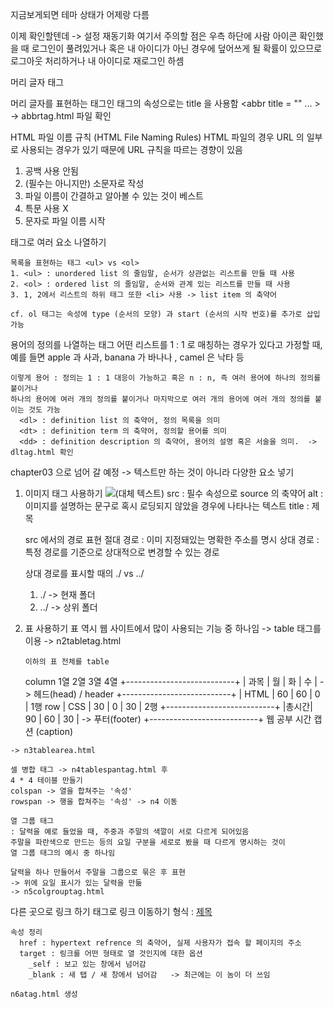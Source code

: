 지금보게되면 테마 상태가 어제랑 다름

이제 확인할텐데 -> 설정 재동기화
여기서 주의할 점은 우측 하단에 사람 아이콘 확인했을 때 로그인이 풀려있거나 혹은 내 아이디가 아닌 경우에
덮어쓰게 될 확률이 있으므로 로그아웃 처리하거나 내 아이디로 재로그인 하셈


머리 글자 태그

  머리 글자를 표현하는 태그인 <abbr> 태그의 속성으로는 title 을 사용함
  <abbr title = "" ... >  -> abbrtag.html 파일 확인

HTML 파일 이름 규칙 (HTML File Naming Rules)
  HTML 파일의 경우 URL 의 일부로 사용되는 경우가 있기 때문에
  URL 규칙을 따르는 경향이 있음

  1. 공백 사용 안됨
  2. (필수는 아니지만) 소문자로 작성
  3. 파일 이름이 간결하고 알아볼 수 있는 것이 베스트
  4. 특문 사용 X
  5. 문자로 파일 이름 시작

태그로 여러 요소 나열하기

    목록을 표현하는 태그 <ul> vs <ol>
    1. <ul> : unordered list 의 줄임말, 순서가 상관없는 리스트를 만들 때 사용
    2. <ol> : ordered list 의 줄임말, 순서와 관계 있는 리스트를 만들 때 사용
    3. 1, 2에서 리스트의 하위 태그 또한 <li> 사용 -> list item 의 축약어

    cf. ol 태그는 속성에 type (순서의 모양) 과 start (순서의 시작 번호)를 추가로 삽입 가능

  용어의 정의를 나열하는 태그
    어떤 리스트를 1 : 1 로 매칭하는 경우가 있다고 가정할 때, 예를 들면 apple 과 사과,
    banana 가 바나나 , camel 은 낙타 등

    이렇게 용어 : 정의는 1 : 1 대응이 가능하고 혹은 n : n, 즉 여러 용어에 하나의 정의를 붙이거나
    하나의 용어에 여러 개의 정의를 붙이거나 마지막으로 여러 개의 용어에 여러 개의 정의를 붙이는 것도 가능
      <dl> : definition list 의 축약어, 정의 목록을 의미
      <dt> : definition term 의 축약어, 정의할 용어를 의미
      <dd> : definition description 의 축약어, 용어의 설명 혹은 서술을 의미.  -> dltag.html 확인


chapter03 으로 넘어 갈 예정 -> 텍스트만 하는 것이 아니라 다양한 요소 넣기
 1. 이미지 태그 사용하기
    <img src= "(이미지 파일 경로)" alt= "(대체 텍스트)" title="(툴팁 텍스트)">
    src : 필수 속성으로 source 의 축약어
    alt : 이미지를 설명하는 문구로 혹시 로딩되지 않았을 경우에 나타나는 텍스트
    title : 제목

    src 에서의 경로 표현
    절대 경로 : 이미 지정돼있는 명확한 주소를 명시
    상대 경로 : 특정 경로를 기준으로 상대적으로 변경할 수 있는 경로

      상대 경로를 표시할 때의 ./ vs ../
      1) ./ -> 현재 폴더
      2) ../ -> 상위 폴더

  2. 표 사용하기
    표 역시 웹 사이트에서 많이 사용되는 기능 중 하나임 -> table 태그를 이용
    -> n2tabletag.html 
    
         이하의 표 전체를 table
       column
        1열     2열    3열    4열
      +---------------------------+
      | 과목  |  월  |  화  |  수  |  -> 헤드(head) / header 
      +---------------------------+
      | HTML |  60  |  60  |   0  |  1행 row
      | CSS  |  30  |   0  |  30  |  2행
      +---------------------------+ 
      |총시간|  90  |  60  |  30   |  -> 푸터(footer)
      +---------------------------+
              웹 공부 시간
              캡션 (caption)

    -> n3tablearea.html

    셀 병합 태그 -> n4tablespantag.html 후
    4 * 4 테이블 만들기
    colspan -> 열을 합쳐주는 '속성'
    rowspan -> 행을 합쳐주는 '속성' -> n4 이동

    열 그룹 태그
    : 달력을 예로 들었을 때, 주중과 주말의 색깔이 서로 다르게 되어있음
    주말을 파란색으로 만드는 등의 요일 구분을 세로로 봤을 때 다르게 명시하는 것이
    열 그룹 태그의 예시 중 하나임

    달력을 하나 만들어서 주말을 그룹으로 묶은 후 표현
    -> 위에 요일 표시가 있는 달력을 만듦
    -> n5colgrouptag.html

다른 곳으로 링크 하기
  <a> 태그로 링크 이동하기
  형식 :
    <a href="연결 할 주소" target="링크를 열 옵션">제목</a>

    속성 정리
      href : hypertext refrence 의 축약어, 실제 사용자가 접속 할 페이지의 주소
      target : 링크를 어떤 형태로 열 것인지에 대한 옵션
        _self : 보고 있는 창에서 넘어감
        _blank : 새 탭 / 새 창에서 넘어감   -> 최근에는 이 놈이 더 쓰임

    n6atag.html 생성